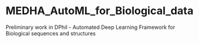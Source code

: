 # MEDHA_AutoML_for_Biological_data
 Preliminary work in DPhil - Automated Deep Learning Framework  for Biological sequences and structures
